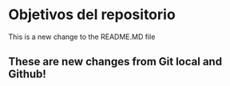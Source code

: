 # Objetivos del repositorio

This is a new change to the README.MD file


## These are new changes from Git local and Github!